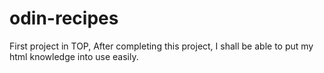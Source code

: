 # odin-recipes
First project in TOP,
After completing this project, I shall be able to put my html knowledge into use easily.